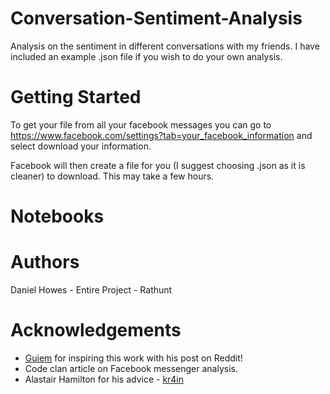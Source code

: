 # Conversation-Sentiment-Analysis
Analysis on the sentiment in different conversations with my friends.
I have included an example .json file if you wish to do your own analysis.
# Getting Started 
To get your file from all your facebook messages you can go to https://www.facebook.com/settings?tab=your_facebook_information and select download your information.

Facebook will then create a file for you (I suggest choosing .json as it is cleaner) to download. This may take a few hours.

# Notebooks

# Authors 
Daniel Howes - Entire Project - Rathunt 

# Acknowledgements 
* [Guiem](https://github.com/guiem) for inspiring this work with his post on Reddit!
* Code clan article on Facebook messenger analysis.
* Alastair Hamilton for his advice - [kr4in](https://github.com/kr4in/)
